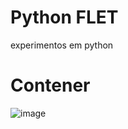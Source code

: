 # Python FLET
experimentos em python


# Contener

![image](https://github.com/user-attachments/assets/31426ab5-ab94-4806-a7a2-d981d0de6b09)

